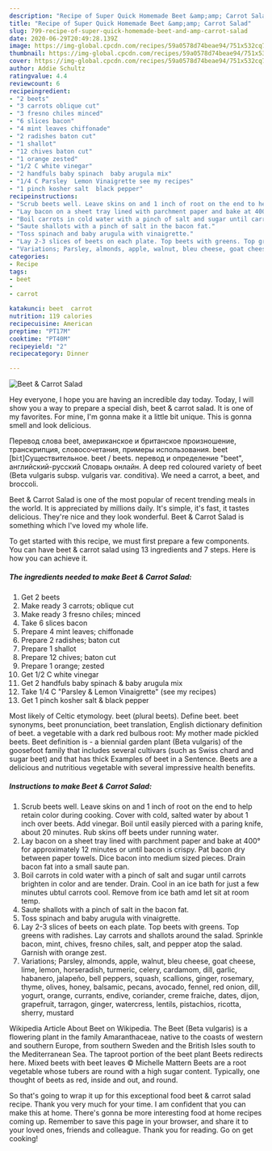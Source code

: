 ```yaml
---
description: "Recipe of Super Quick Homemade Beet &amp;amp; Carrot Salad"
title: "Recipe of Super Quick Homemade Beet &amp;amp; Carrot Salad"
slug: 799-recipe-of-super-quick-homemade-beet-and-amp-carrot-salad
date: 2020-06-29T20:49:28.139Z
image: https://img-global.cpcdn.com/recipes/59a0578d74beae94/751x532cq70/beet-carrot-salad-recipe-main-photo.jpg
thumbnail: https://img-global.cpcdn.com/recipes/59a0578d74beae94/751x532cq70/beet-carrot-salad-recipe-main-photo.jpg
cover: https://img-global.cpcdn.com/recipes/59a0578d74beae94/751x532cq70/beet-carrot-salad-recipe-main-photo.jpg
author: Addie Schultz
ratingvalue: 4.4
reviewcount: 6
recipeingredient:
- "2 beets"
- "3 carrots oblique cut"
- "3 fresno chiles minced"
- "6 slices bacon"
- "4 mint leaves chiffonade"
- "2 radishes baton cut"
- "1 shallot"
- "12 chives baton cut"
- "1 orange zested"
- "1/2 C white vinegar"
- "2 handfuls baby spinach  baby arugula mix"
- "1/4 C Parsley  Lemon Vinaigrette see my recipes"
- "1 pinch kosher salt  black pepper"
recipeinstructions:
- "Scrub beets well. Leave skins on and 1 inch of root on the end to help retain color during cooking. Cover with cold, salted water by about 1 inch over beets. Add vinegar. Boil until easily pierced with a paring knife, about 20 minutes. Rub skins off beets under running water."
- "Lay bacon on a sheet tray lined with parchment paper and bake at 400° for approximately 12 minutes or until bacon is crispy. Pat bacon dry between paper towels. Dice bacon into medium sized pieces. Drain bacon fat into a small saute pan."
- "Boil carrots in cold water with a pinch of salt and sugar until carrots brighten in color and are tender. Drain. Cool in an ice bath for just a few minutes ubtul carrots cool. Remove from ice bath amd let sit at room temp."
- "Saute shallots with a pinch of salt in the bacon fat."
- "Toss spinach and baby arugula with vinaigrette."
- "Lay 2-3 slices of beets on each plate. Top beets with greens. Top greens with radishes. Lay carrots and shallots around the salad. Sprinkle  bacon, mint, chives, fresno chiles, salt, and pepper atop the salad. Garnish with orange zest."
- "Variations; Parsley, almonds, apple, walnut, bleu cheese, goat cheese, lime, lemon, horseradish, turmeric, celery, cardamom, dill, garlic, habanero, jalapeño, bell peppers, squash, scallions, ginger, rosemary, thyme, olives, honey, balsamic, pecans, avocado, fennel, red onion, dill, yogurt, orange, currants, endive, coriander, creme fraiche, dates, dijon, grapefruit, tarragon, ginger, watercress, lentils, pistachios, ricotta, sherry, mustard"
categories:
- Recipe
tags:
- beet
- 
- carrot

katakunci: beet  carrot 
nutrition: 119 calories
recipecuisine: American
preptime: "PT17M"
cooktime: "PT40M"
recipeyield: "2"
recipecategory: Dinner

---
```



![Beet &amp; Carrot Salad](https://img-global.cpcdn.com/recipes/59a0578d74beae94/751x532cq70/beet-carrot-salad-recipe-main-photo.jpg)

Hey everyone, I hope you are having an incredible day today. Today, I will show you a way to prepare a special dish, beet &amp; carrot salad. It is one of my favorites. For mine, I'm gonna make it a little bit unique. This is gonna smell and look delicious.

Перевод слова beet, американское и британское произношение, транскрипция, словосочетания, примеры использования. beet [bi:t]Существительное. beet / beets. перевод и определение &#34;beet&#34;, английский-русский Словарь онлайн. A deep red coloured variety of beet (Beta vulgaris subsp. vulgaris var. conditiva). We need a carrot, a beet, and broccoli.

Beet &amp; Carrot Salad is one of the most popular of recent trending meals in the world. It is appreciated by millions daily. It's simple, it's fast, it tastes delicious. They're nice and they look wonderful. Beet &amp; Carrot Salad is something which I've loved my whole life.


To get started with this recipe, we must first prepare a few components. You can have beet &amp; carrot salad using 13 ingredients and 7 steps. Here is how you can achieve it.

<!--inarticleads1-->

##### The ingredients needed to make Beet &amp; Carrot Salad:

1. Get 2 beets
1. Make ready 3 carrots; oblique cut
1. Make ready 3 fresno chiles; minced
1. Take 6 slices bacon
1. Prepare 4 mint leaves; chiffonade
1. Prepare 2 radishes; baton cut
1. Prepare 1 shallot
1. Prepare 12 chives; baton cut
1. Prepare 1 orange; zested
1. Get 1/2 C white vinegar
1. Get 2 handfuls baby spinach &amp; baby arugula mix
1. Take 1/4 C &#34;Parsley &amp; Lemon Vinaigrette&#34; (see my recipes)
1. Get 1 pinch kosher salt &amp; black pepper


Most likely of Celtic etymology. beet (plural beets). Define beet. beet synonyms, beet pronunciation, beet translation, English dictionary definition of beet. a vegetable with a dark red bulbous root: My mother made pickled beets. Beet definition is - a biennial garden plant (Beta vulgaris) of the goosefoot family that includes several cultivars (such as Swiss chard and sugar beet) and that has thick Examples of beet in a Sentence. Beets are a delicious and nutritious vegetable with several impressive health benefits. 

<!--inarticleads2-->

##### Instructions to make Beet &amp; Carrot Salad:

1. Scrub beets well. Leave skins on and 1 inch of root on the end to help retain color during cooking. Cover with cold, salted water by about 1 inch over beets. Add vinegar. Boil until easily pierced with a paring knife, about 20 minutes. Rub skins off beets under running water.
1. Lay bacon on a sheet tray lined with parchment paper and bake at 400° for approximately 12 minutes or until bacon is crispy. Pat bacon dry between paper towels. Dice bacon into medium sized pieces. Drain bacon fat into a small saute pan.
1. Boil carrots in cold water with a pinch of salt and sugar until carrots brighten in color and are tender. Drain. Cool in an ice bath for just a few minutes ubtul carrots cool. Remove from ice bath amd let sit at room temp.
1. Saute shallots with a pinch of salt in the bacon fat.
1. Toss spinach and baby arugula with vinaigrette.
1. Lay 2-3 slices of beets on each plate. Top beets with greens. Top greens with radishes. Lay carrots and shallots around the salad. Sprinkle  bacon, mint, chives, fresno chiles, salt, and pepper atop the salad. Garnish with orange zest.
1. Variations; Parsley, almonds, apple, walnut, bleu cheese, goat cheese, lime, lemon, horseradish, turmeric, celery, cardamom, dill, garlic, habanero, jalapeño, bell peppers, squash, scallions, ginger, rosemary, thyme, olives, honey, balsamic, pecans, avocado, fennel, red onion, dill, yogurt, orange, currants, endive, coriander, creme fraiche, dates, dijon, grapefruit, tarragon, ginger, watercress, lentils, pistachios, ricotta, sherry, mustard


Wikipedia Article About Beet on Wikipedia. The Beet (Beta vulgaris) is a flowering plant in the family Amaranthaceae, native to the coasts of western and southern Europe, from southern Sweden and the British Isles south to the Mediterranean Sea. The taproot portion of the beet plant Beets redirects here. Mixed beets with beet leaves © Michelle Mattern Beets are a root vegetable whose tubers are round with a high sugar content. Typically, one thought of beets as red, inside and out, and round. 

So that's going to wrap it up for this exceptional food beet &amp; carrot salad recipe. Thank you very much for your time. I am confident that you can make this at home. There's gonna be more interesting food at home recipes coming up. Remember to save this page in your browser, and share it to your loved ones, friends and colleague. Thank you for reading. Go on get cooking!
